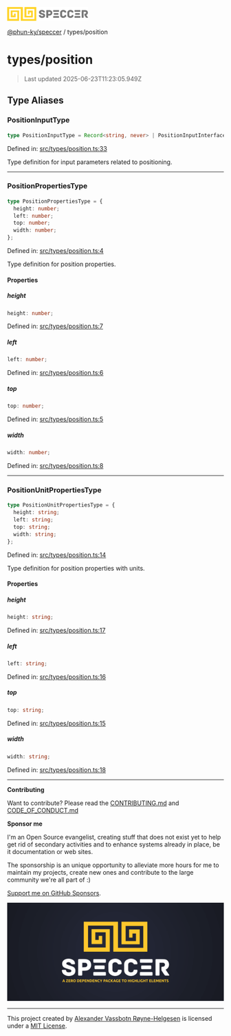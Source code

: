 <div><img alt="SPECCER logo" src="https://raw.githubusercontent.com/phun-ky/speccer/main/public/logo-speccer-horizontal-colored-package.svg?raw=true" style="max-height:32px;"/></div>

[@phun-ky/speccer](../README.md) / types/position

# types/position

> Last updated 2025-06-23T11:23:05.949Z

## Type Aliases

### PositionInputType

```ts
type PositionInputType = Record<string, never> | PositionInputInterface;
```

Defined in:
[src/types/position.ts:33](https://github.com/phun-ky/speccer/blob/main/src/types/position.ts#L33)

Type definition for input parameters related to positioning.

---

### PositionPropertiesType

```ts
type PositionPropertiesType = {
  height: number;
  left: number;
  top: number;
  width: number;
};
```

Defined in:
[src/types/position.ts:4](https://github.com/phun-ky/speccer/blob/main/src/types/position.ts#L4)

Type definition for position properties.

#### Properties

##### height

```ts
height: number;
```

Defined in:
[src/types/position.ts:7](https://github.com/phun-ky/speccer/blob/main/src/types/position.ts#L7)

##### left

```ts
left: number;
```

Defined in:
[src/types/position.ts:6](https://github.com/phun-ky/speccer/blob/main/src/types/position.ts#L6)

##### top

```ts
top: number;
```

Defined in:
[src/types/position.ts:5](https://github.com/phun-ky/speccer/blob/main/src/types/position.ts#L5)

##### width

```ts
width: number;
```

Defined in:
[src/types/position.ts:8](https://github.com/phun-ky/speccer/blob/main/src/types/position.ts#L8)

---

### PositionUnitPropertiesType

```ts
type PositionUnitPropertiesType = {
  height: string;
  left: string;
  top: string;
  width: string;
};
```

Defined in:
[src/types/position.ts:14](https://github.com/phun-ky/speccer/blob/main/src/types/position.ts#L14)

Type definition for position properties with units.

#### Properties

##### height

```ts
height: string;
```

Defined in:
[src/types/position.ts:17](https://github.com/phun-ky/speccer/blob/main/src/types/position.ts#L17)

##### left

```ts
left: string;
```

Defined in:
[src/types/position.ts:16](https://github.com/phun-ky/speccer/blob/main/src/types/position.ts#L16)

##### top

```ts
top: string;
```

Defined in:
[src/types/position.ts:15](https://github.com/phun-ky/speccer/blob/main/src/types/position.ts#L15)

##### width

```ts
width: string;
```

Defined in:
[src/types/position.ts:18](https://github.com/phun-ky/speccer/blob/main/src/types/position.ts#L18)

---

**Contributing**

Want to contribute? Please read the
[CONTRIBUTING.md](https://github.com/phun-ky/speccer/blob/main/CONTRIBUTING.md)
and
[CODE_OF_CONDUCT.md](https://github.com/phun-ky/speccer/blob/main/CODE_OF_CONDUCT.md)

**Sponsor me**

I'm an Open Source evangelist, creating stuff that does not exist yet to help
get rid of secondary activities and to enhance systems already in place, be it
documentation or web sites.

The sponsorship is an unique opportunity to alleviate more hours for me to
maintain my projects, create new ones and contribute to the large community
we're all part of :)

[Support me on GitHub Sponsors](https://github.com/sponsors/phun-ky).

![Speccer banner, with logo and slogan: A zero dependency package to annotate or highlight elements](https://github.com/phun-ky/speccer/blob/main/public/speccer-banner.png?raw=true)

---

This project created by [Alexander Vassbotn Røyne-Helgesen](http://phun-ky.net)
is licensed under a [MIT License](https://choosealicense.com/licenses/mit/).
